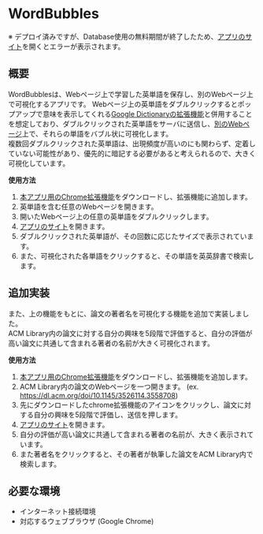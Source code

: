 # WordBubbles
※ デプロイ済みですが、Database使用の無料期間が終了したため、[アプリのサイト](https://wordbubbles.herokuapp.com/words/index)を開くとエラーが表示されます。
## 概要
WordBubblesは、Webページ上で学習した英単語を保存し、別のWebページ上で可視化するアプリです。 
Webページ上の英単語をダブルクリックするとポップアップで意味を表示してくれる[Google Dictionaryの拡張機能](https://chromewebstore.google.com/detail/google-dictionary-by-goog/mgijmajocgfcbeboacabfgobmjgjcoja?hl=en)と併用することを想定しており、ダブルクリックされた英単語をサーバに送信し、[別のWebページ](https://wordbubbles.herokuapp.com/words/index)上で、それらの単語をバブル状に可視化します。  
複数回ダブルクリックされた英単語は、出現頻度が高いのにも関わらず、定着していない可能性があり、優先的に暗記する必要があると考えられるので、大きく可視化しています。  

**使用方法**
1. [本アプリ用のChrome拡張機能](https://github.com/reireirei1221/WordBubbles_Extension_word.git)をダウンロードし、拡張機能に追加します。
2. 英単語を含む任意のWebページを開きます。
3. 開いたWebページ上の任意の英単語をダブルクリックします。
4. [アプリのサイト](https://wordbubbles.herokuapp.com/words/index)を開きます。
5. ダブルクリックされた英単語が、その回数に応じたサイズで表示されています。
6. また、可視化された各単語をクリックすると、その単語を英英辞書で検索します。

## 追加実装
また、上の機能をもとに、論文の著者名を可視化する機能を追加で実装しました。  
ACM Library内の論文に対する自分の興味を5段階で評価すると、自分の評価が高い論文に共通して含まれる著者の名前が大きく可視化されます。

**使用方法**
1. [本アプリ用のChrome拡張機能](https://github.com/reireirei1221/WordBubble_Extension_author.git)をダウンロードし、拡張機能を追加します。
2. ACM Library内の論文のWebページを一つ開きます。 (ex. https://dl.acm.org/doi/10.1145/3526114.3558708)
3. 先にダウンロードしたchrome拡張機能のアイコンをクリックし、論文に対する自分の興味を5段階で評価し、送信を押します。
4. [アプリのサイト](https://wordbubbles.herokuapp.com/authors/index)を開きます。
5. 自分の評価が高い論文に共通して含まれる著者の名前が、大きく表示されています。
6. また著者名をクリックすると、その著者が執筆した論文をACM Library内で検索します。

## 必要な環境
- インターネット接続環境
- 対応するウェブブラウザ (Google Chrome)
